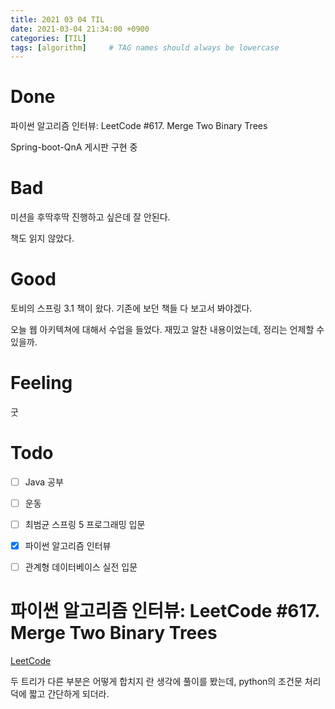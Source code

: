 ```yaml
---
title: 2021 03 04 TIL
date: 2021-03-04 21:34:00 +0900
categories: [TIL]
tags: [algorithm]     # TAG names should always be lowercase
---
```


# Done

파이썬 알고리즘 인터뷰: LeetCode #617. Merge Two Binary Trees

Spring-boot-QnA 게시판 구현 중

# Bad

미션을 후딱후딱 진행하고 싶은데 잘 안된다.

책도 읽지 않았다.

# Good

토비의 스프링 3.1 책이 왔다. 기존에 보던 책들 다 보고서 봐야겠다.

오늘 웹 아키텍쳐에 대해서 수업을 들었다. 재밌고 알찬 내용이었는데, 정리는 언제할 수 있을까.

# Feeling

굿

# Todo

- [ ] Java 공부
- [ ] 운동
- [ ] 최범균 스프링 5 프로그래밍 입문
- [x] 파이썬 알고리즘 인터뷰
- [ ] 관계형 데이터베이스 실전 입문


# 파이썬 알고리즘 인터뷰: LeetCode #617. Merge Two Binary Trees

[LeetCode](https://leetcode.com/problems/merge-two-binary-trees/)

두 트리가 다른 부분은 어떻게 합치지 란 생각에 풀이를 봤는데, python의 조건문 처리 덕에 짧고 간단하게 되더라.
